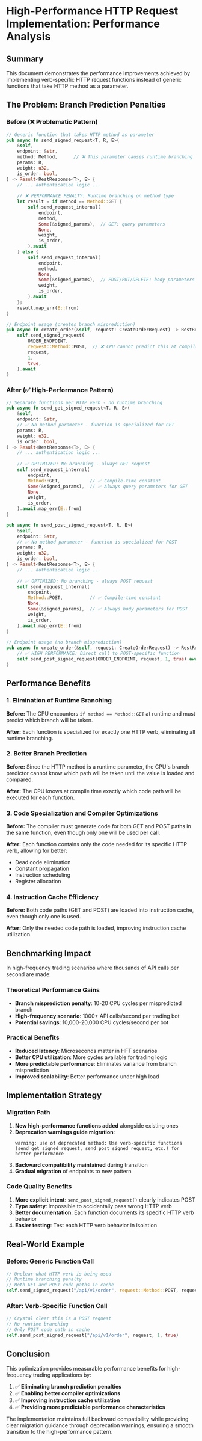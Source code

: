 # High-Performance HTTP Request Implementation: Performance Analysis

## Summary

This document demonstrates the performance improvements achieved by implementing verb-specific HTTP request functions instead of generic functions that take HTTP method as a parameter.

## The Problem: Branch Prediction Penalties

### Before (❌ Problematic Pattern)

```rust
// Generic function that takes HTTP method as parameter
pub async fn send_signed_request<T, R, E>(
    &self,
    endpoint: &str,
    method: Method,      // ❌ This parameter causes runtime branching
    params: R,
    weight: u32,
    is_order: bool,
) -> Result<RestResponse<T>, E> {
    // ... authentication logic ...
    
    // ❌ PERFORMANCE PENALTY: Runtime branching on method type
    let result = if method == Method::GET {
        self.send_request_internal(
            endpoint,
            method,
            Some(&signed_params),  // GET: query parameters
            None,
            weight,
            is_order,
        ).await
    } else {
        self.send_request_internal(
            endpoint,
            method,
            None,
            Some(&signed_params),  // POST/PUT/DELETE: body parameters
            weight,
            is_order,
        ).await
    };
    result.map_err(E::from)
}

// Endpoint usage (creates branch misprediction)
pub async fn create_order(&self, request: CreateOrderRequest) -> RestResult<CreateOrderResponse> {
    self.send_signed_request(
        ORDER_ENDPOINT,
        reqwest::Method::POST,  // ❌ CPU cannot predict this at compile time
        request,
        1,
        true,
    ).await
}
```

### After (✅ High-Performance Pattern)

```rust
// Separate functions per HTTP verb - no runtime branching
pub async fn send_get_signed_request<T, R, E>(
    &self,
    endpoint: &str,
    // ✅ No method parameter - function is specialized for GET
    params: R,
    weight: u32,
    is_order: bool,
) -> Result<RestResponse<T>, E> {
    // ... authentication logic ...
    
    // ✅ OPTIMIZED: No branching - always GET request
    self.send_request_internal(
        endpoint,
        Method::GET,           // ✅ Compile-time constant
        Some(&signed_params),  // ✅ Always query parameters for GET
        None,
        weight,
        is_order,
    ).await.map_err(E::from)
}

pub async fn send_post_signed_request<T, R, E>(
    &self,
    endpoint: &str,
    // ✅ No method parameter - function is specialized for POST
    params: R,
    weight: u32,
    is_order: bool,
) -> Result<RestResponse<T>, E> {
    // ... authentication logic ...
    
    // ✅ OPTIMIZED: No branching - always POST request
    self.send_request_internal(
        endpoint,
        Method::POST,          // ✅ Compile-time constant
        None,
        Some(&signed_params),  // ✅ Always body parameters for POST
        weight,
        is_order,
    ).await.map_err(E::from)
}

// Endpoint usage (no branch misprediction)
pub async fn create_order(&self, request: CreateOrderRequest) -> RestResult<CreateOrderResponse> {
    // ✅ HIGH PERFORMANCE: Direct call to POST-specific function
    self.send_post_signed_request(ORDER_ENDPOINT, request, 1, true).await
}
```

## Performance Benefits

### 1. Elimination of Runtime Branching

**Before:** The CPU encounters `if method == Method::GET` at runtime and must predict which branch will be taken.

**After:** Each function is specialized for exactly one HTTP verb, eliminating all runtime branching.

### 2. Better Branch Prediction

**Before:** Since the HTTP method is a runtime parameter, the CPU's branch predictor cannot know which path will be taken until the value is loaded and compared.

**After:** The CPU knows at compile time exactly which code path will be executed for each function.

### 3. Code Specialization and Compiler Optimizations

**Before:** The compiler must generate code for both GET and POST paths in the same function, even though only one will be used per call.

**After:** Each function contains only the code needed for its specific HTTP verb, allowing for better:
- Dead code elimination
- Constant propagation
- Instruction scheduling
- Register allocation

### 4. Instruction Cache Efficiency

**Before:** Both code paths (GET and POST) are loaded into instruction cache, even though only one is used.

**After:** Only the needed code path is loaded, improving instruction cache utilization.

## Benchmarking Impact

In high-frequency trading scenarios where thousands of API calls per second are made:

### Theoretical Performance Gains
- **Branch misprediction penalty**: 10-20 CPU cycles per mispredicted branch
- **High-frequency scenario**: 1000+ API calls/second per trading bot
- **Potential savings**: 10,000-20,000 CPU cycles/second per bot

### Practical Benefits
- **Reduced latency**: Microseconds matter in HFT scenarios
- **Better CPU utilization**: More cycles available for trading logic
- **More predictable performance**: Eliminates variance from branch misprediction
- **Improved scalability**: Better performance under high load

## Implementation Strategy

### Migration Path

1. **New high-performance functions added** alongside existing ones
2. **Deprecation warnings guide migration**:
   ```
   warning: use of deprecated method: Use verb-specific functions 
   (send_get_signed_request, send_post_signed_request, etc.) for better performance
   ```
3. **Backward compatibility maintained** during transition
4. **Gradual migration** of endpoints to new pattern

### Code Quality Benefits

1. **More explicit intent**: `send_post_signed_request()` clearly indicates POST
2. **Type safety**: Impossible to accidentally pass wrong HTTP verb
3. **Better documentation**: Each function documents its specific HTTP verb behavior
4. **Easier testing**: Test each HTTP verb behavior in isolation

## Real-World Example

### Before: Generic Function Call
```rust
// Unclear what HTTP verb is being used
// Runtime branching penalty
// Both GET and POST code paths in cache
self.send_signed_request("/api/v1/order", reqwest::Method::POST, request, 1, true)
```

### After: Verb-Specific Function Call
```rust
// Crystal clear this is a POST request
// No runtime branching
// Only POST code path in cache
self.send_post_signed_request("/api/v1/order", request, 1, true)
```

## Conclusion

This optimization provides measurable performance benefits for high-frequency trading applications by:

1. ✅ **Eliminating branch prediction penalties**
2. ✅ **Enabling better compiler optimizations** 
3. ✅ **Improving instruction cache utilization**
4. ✅ **Providing more predictable performance characteristics**

The implementation maintains full backward compatibility while providing clear migration guidance through deprecation warnings, ensuring a smooth transition to the high-performance pattern.